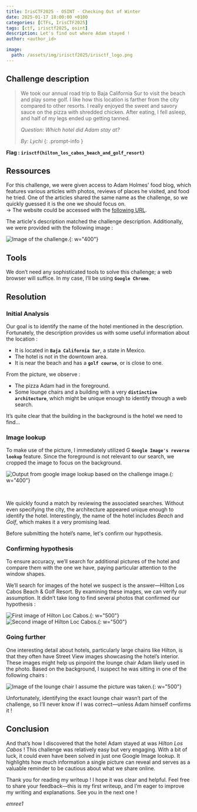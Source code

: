 ```yaml
---
title: IrisCTF2025 - OSINT - Checking Out of Winter
date: 2025-01-17 18:00:00 +0100
categories: [CTFs, IrisCTF2025]
tags: [ctf, irisctf2025, osint]
description: Let's find out where Adam stayed !
author: <author_id>

image:
  path: /assets/img/irisctf2025/irisctf_logo.png
---
```


## Challenge description 

> We took our annual road trip to Baja California Sur to visit the beach and play some golf. I like how this location is farther from the city compared to other resorts. I really enjoyed the sweet and savory sauce on the pizza with shredded chicken. After eating, I fell asleep, and half of my legs ended up getting tanned.  
>  
> *Question: Which hotel did Adam stay at?*
>  
> *By: Lychi*
{: .prompt-info }

**Flag : `irisctf{hilton_los_cabos_beach_and_golf_resort}`**

## Ressources

For this challenge, we were given access to Adam Holmes' food blog, which features various articles with photos, reviews of places he visited, and food he tried. One of the articles shared the same name as the challenge, so we quickly guessed it is the one we should focus on.  
→ The website could be accessed with the [following URL](https://osint-food-blog-web.chal.irisc.tf/).

The article's description matched the challenge description. Additionally, we were provided with the following image : 

![Image of the challenge.](/assets/img/irisctf2025/osint/checking_out_of_winter/chall_image.png){: w="400"}

## Tools 

We don’t need any sophisticated tools to solve this challenge; a web browser will suffice. In my case, I’ll be using **`Google Chrome`**.  

## Resolution

### Initial Analysis 

Our goal is to identify the name of the hotel mentioned in the description. Fortunately, the description provides us with some useful information about the location :
- It is located in **`Baja California Sur`**, a state in Mexico.
- The hotel is not in the downtown area.
- It is near the beach and has a **`golf course`**, or is close to one.  

From the picture, we observe :
- The pizza Adam had in the foreground.
- Some lounge chairs and a building with a very **`distinctive  architecture`**, which might be unique enough to identify through a web search.  

It’s quite clear that the building in the background is the hotel we need to find...

### Image lookup

To make use of the picture, I immediately utilized G **`Google Image's reverse lookup`** feature. Since the foreground is not relevant to our search, we cropped the image to focus on the background.   

![Output from google image lookup based on the challenge image.](/assets/img/irisctf2025/osint/checking_out_of_winter/google_image_lookup.png){: w="400"}

<br>

We quickly found a match by reviewing the associated searches. Without even specifying the city, the architecture appeared unique enough to identify the hotel. Interestingly, the name of the hotel includes *Beach* and *Golf*, which makes it a very promising lead.  

Before submitting the hotel’s name, let's confirm our hypothesis.

### Confirming hypothesis

To ensure accuracy, we’ll search for additional pictures of the hotel and compare them with the one we have, paying particular attention to the window shapes.  

We’ll search for images of the hotel we suspect is the answer—Hilton Los Cabos Beach & Golf Resort. By examining these images, we can verify our assumption. It didn’t take long to find several photos that confirmed our hypothesis : 

![First image of Hilton Loc Cabos.](/assets/img/irisctf2025/osint/checking_out_of_winter/hilton_loscabos1.jpg){: w="500"}
![Second image of Hilton Loc Cabos.](/assets/img/irisctf2025/osint/checking_out_of_winter/hilton_loscabos2.jpg){: w="500"}

### Going further

One interesting detail about hotels, particularly large chains like Hilton, is that they often have Street View images showcasing the hotel’s interior. These images might help us pinpoint the lounge chair Adam likely used in the photo. Based on the background, I suspect he was sitting in one of the following chairs :  

![Image of the lounge chair I assume the picture was taken.](/assets/img/irisctf2025/osint/checking_out_of_winter/adams_chair.png){: w="500"}

Unfortunately, identifying the exact lounge chair wasn’t part of the challenge, so I’ll never know if I was correct—unless Adam himself confirms it !

## Conclusion 

And that’s how I discovered that the hotel Adam stayed at was *Hilton Los Cabos* ! This challenge was relatively easy but very engaging. With a bit of luck, it could even have been solved in just one Google Image lookup. It highlights how much information a single picture can reveal and serves as a valuable reminder to be cautious about what we share online.

Thank you for reading my writeup ! I hope it was clear and helpful. Feel free to share your feedback—this is my first writeup, and I’m eager to improve my writing and explanations. See you in the next one ! 

*emree1*
